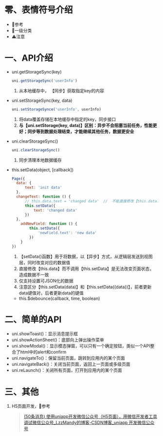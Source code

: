 # 零、表情符号介绍

- :book:参考
- :lollipop:一级分类
- :warning:注意

# 一、API介绍

- uni.getStorageSync(key)

  ```javascript
  uni.getStorageSync('userInfo')
  ```

  1. 从本地缓存中， 【同步】获取指定key的内容

- uni.setStorageSync(key, data)

  ```javascript
  uni.setStorageSynce('userInfo', userInfo)
  ```

  1. 将data覆盖存储在本地缓存中指定的key，同步接口
  2. **与【uni.setStorage(key, data)】区别：异步不会阻塞当前任务，性能更好；同步等到数据处理结束，才能继续其他任务，数据更安全**

- uni.clearStorageSync()

  ```javascript
  uni.clearStorageSync()
  ```

  1. 同步清理本地数据缓存

- this.setData(object, [callback])

  ```javascript
  Page({
  	data: {
  		text: 'init data'
  	},
  	changeText: function () {
  		// this.data.text = 'changed data'	//	不能直接修改【this.data.text】
  		this.setData({
  			text: 'changed data'
  		})
  	},
      addNewField: function () {
          this.setData({
              'newField.text': 'new data'
          })
      }
  })
  
  ```

  1. 【setData()函数】用于将数据，以【异步】方式，从逻辑层发送到视图层，同时改变对应的数据值
  2. 直接修改【this.data】而不调用【this.setData】是无法改变页面状态，造成数据不一致
  3. 仅支持设置可JSON化的数据
  4. 注意区分【this.setData(data)】和【this.setData({data})】，前者更新data键值对，后者更新data的键值

  - this.$debounce(callback, time, boolean)

# 二、简单的API

- uni.showToast()：显示消息提示框
- uni.showActionSheet()：底部向上弹出操作菜单
- uni.showModal()：显示模态弹窗，可以只有一个确定按钮，类似一个API整合了html中的alert和confirm
- uni.navigateTo()：保留当前页面，跳转到应用内的某个页面
- uni.navigateBack()：关闭当前页面，返回上一页面或多级页面
- uni.reLaunch()：关闭所有页面，打开到应用内的某个页面

# 三、其他

1. H5页面开发，:book:参考

   > [(50条消息) 使用uniapp开发微信公众号（H5页面），用微信开发者工具调试微信公众号_LzzMandy的博客-CSDN博客_uniapp 开发微信公众号](https://blog.csdn.net/LzzMandy/article/details/104989910)

